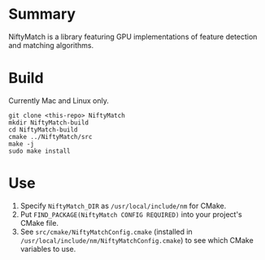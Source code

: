 # Summary
NiftyMatch is a library featuring GPU implementations of feature detection and matching algorithms.

# Build
Currently Mac and Linux only.
```
git clone <this-repo> NiftyMatch
mkdir NiftyMatch-build
cd NiftyMatch-build
cmake ../NiftyMatch/src
make -j
sudo make install
```

# Use
1. Specify `NiftyMatch_DIR` as `/usr/local/include/nm` for CMake.
1. Put `FIND_PACKAGE(NiftyMatch CONFIG REQUIRED)` into your project's CMake file.
1. See `src/cmake/NiftyMatchConfig.cmake` (installed in `/usr/local/include/nm/NiftyMatchConfig.cmake`) to see which CMake variables to use.